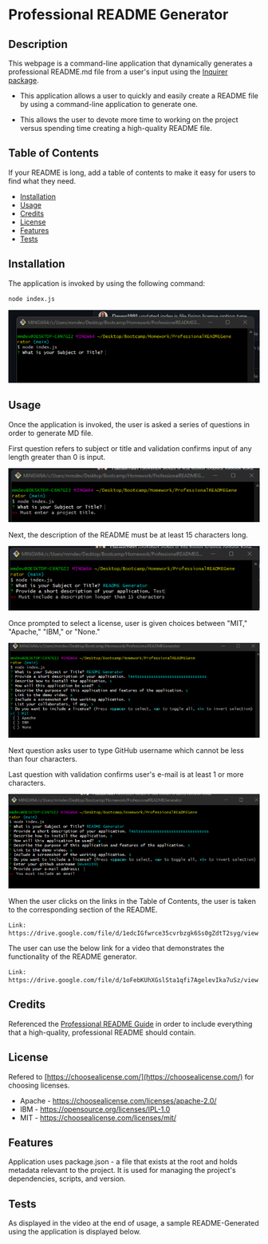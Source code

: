 # Professional README Generator


## Description

This webpage is a command-line application that dynamically generates a professional README.md file from a user's input using the [Inquirer package](https://www.npmjs.com/package/inquirer).

- This application allows a user to quickly and easily create a README file by using a command-line application to generate one.

- This allows the user to devote more time to working on the project versus spending time creating a high-quality README file.


## Table of Contents

If your README is long, add a table of contents to make it easy for users to find what they need.

- [Installation](#installation)
- [Usage](#usage)
- [Credits](#credits)
- [License](#license)
- [Features](#features)
- [Tests](#tests)


## Installation

The application is invoked by using the following command:

```bash
node index.js
```
![alt text](images/nodeindex.js.png)

## Usage

Once the application is invoked, the user is asked a series of questions in order to generate MD file.

First question refers to subject or title and validation confirms input of any length greater than 0 is input.

![alt text](images/titlevalidation.png)

Next, the description of the README must be at least 15 characters long.

![alt text](images/desclengthvalidation.png)

Once prompted to select a license, user is given choices between "MIT," "Apache," "IBM," or "None."

![alt text](images/licenseoptions.png)

Next question asks user to type GitHub username which cannot be less than four characters.

Last question with validation confirms user's e-mail is at least 1 or more characters.

![alt text](images/emailvalidation.png)

When the user clicks on the links in the Table of Contents, the user is taken to the corresponding section of the README.

    Link: https://drive.google.com/file/d/1edcIGfwrce35cvrbzgk6Ss0gZdtT2syg/view

The user can use the below link for a video that demonstrates the functionality of the README generator. 

    Link: https://drive.google.com/file/d/1oFebKUhXGslSta1qfi7AgelevIka7uSz/view


## Credits

Referenced the [Professional README Guide](https://coding-boot-camp.github.io/full-stack/github/professional-readme-guide) in order to include everything that a high-quality, professional README should contain.


## License

Refered to [https://choosealicense.com/](https://choosealicense.com/) for choosing licenses.

- Apache - https://choosealicense.com/licenses/apache-2.0/
- IBM - https://opensource.org/licenses/IPL-1.0
- MIT - https://choosealicense.com/licenses/mit/


## Features

Application uses package.json - a file that exists at the root and holds metadata relevant to the project. It is used for managing the project's dependencies, scripts, and version.


## Tests

As displayed in the video at the end of usage, a sample README-Generated using the application is displayed below.
